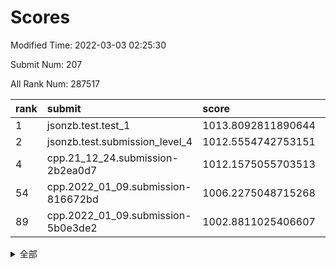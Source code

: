 # Scores

Modified Time: 2022-03-03 02:25:30

Submit Num: 207

All Rank Num: 287517

| rank |               submit               |       score        |       sigma        | pk_num |
| :--- | :--------------------------------- | :----------------- | :----------------- | :----- |
| 1    | jsonzb.test.test_1                 | 1013.8092811890644 | 0.8593722151258874 | 5555   |
| 2    | jsonzb.test.submission_level_4     | 1012.5554742753151 | 0.8329258907894628 | 5558   |
| 4    | cpp.21_12_24.submission-2b2ea0d7   | 1012.1575055703513 | 0.7919984762292481 | 5552   |
| 54   | cpp.2022_01_09.submission-816672bd | 1006.2275048715268 | 0.7298779550564575 | 5557   |
| 89   | cpp.2022_01_09.submission-5b0e3de2 | 1002.8811025406607 | 0.7083223442742073 | 5555   |


<details>
<summary>全部</summary>

| rank |                 submit                 |       score        |       sigma        | pk_num |
| :--- | :------------------------------------- | :----------------- | :----------------- | :----- |
| 1    | jsonzb.test.test_1                     | 1013.8092811890644 | 0.8593722151258874 | 5555   |
| 2    | jsonzb.test.submission_level_4         | 1012.5554742753151 | 0.8329258907894628 | 5558   |
| 3    | gobigger.level_3.submission_level_3_48 | 1012.2205433509686 | 0.7731237295251115 | 5556   |
| 4    | cpp.21_12_24.submission-2b2ea0d7       | 1012.1575055703513 | 0.7919984762292481 | 5552   |
| 5    | gobigger.level_3.submission_level_3_42 | 1011.729177110374  | 0.7543982985000961 | 5556   |
| 6    | gobigger.level_3.submission_level_3_45 | 1011.113825892036  | 0.7918205471025802 | 5560   |
| 7    | gobigger.level_3.submission_level_3_40 | 1011.1039923456597 | 0.7691008205013626 | 5558   |
| 8    | gobigger.level_3.submission_level_3_30 | 1011.0412371322977 | 0.7560917831577708 | 5560   |
| 9    | gobigger.level_3.submission_level_3_34 | 1010.7947859378396 | 0.7735681493656703 | 5556   |
| 10   | gobigger.level_3.submission_level_3_0  | 1010.773300277157  | 0.7557646477839994 | 5555   |
| 11   | gobigger.level_3.submission_level_3_32 | 1010.6205704131627 | 0.7451157992096687 | 5560   |
| 12   | gobigger.level_3.submission_level_3_19 | 1010.5573334300648 | 0.7447817942599624 | 5554   |
| 13   | gobigger.level_3.submission_level_3_7  | 1010.486788190637  | 0.7589688720737092 | 5558   |
| 14   | gobigger.level_3.submission_level_3_2  | 1010.4213803200947 | 0.7519023734553881 | 5552   |
| 15   | gobigger.level_3.submission_level_3_24 | 1010.4077876824713 | 0.7625528009762542 | 5555   |
| 16   | gobigger.level_3.submission_level_3_12 | 1010.4021058660147 | 0.7720757192337893 | 5554   |
| 17   | gobigger.level_3.submission_level_3_6  | 1010.3900239253197 | 0.752732930108959  | 5558   |
| 18   | gobigger.level_3.submission_level_3_5  | 1010.3466603786713 | 0.7558781447904548 | 5549   |
| 19   | gobigger.level_3.submission_level_3_22 | 1010.2751756861481 | 0.7462050516888756 | 5557   |
| 20   | gobigger.level_3.submission_level_3_15 | 1010.2521100539834 | 0.7647221843775103 | 5553   |
| 21   | gobigger.level_3.submission_level_3_13 | 1010.1869416071694 | 0.7490440990119519 | 5554   |
| 22   | gobigger.level_3.submission_level_3_47 | 1010.1311710720271 | 0.7786222638135593 | 5554   |
| 23   | gobigger.level_3.submission_level_3_43 | 1010.1183895027301 | 0.7493123621050736 | 5557   |
| 24   | gobigger.level_3.submission_level_3_36 | 1010.0925584395932 | 0.7789299147411125 | 5559   |
| 25   | gobigger.level_3.submission_level_3_14 | 1010.0776358512644 | 0.7632337897166511 | 5552   |
| 26   | gobigger.level_3.submission_level_3_23 | 1010.0703000716536 | 0.7417645584767294 | 5552   |
| 27   | gobigger.level_3.submission_level_3_35 | 1010.0456075395043 | 0.7731060464925189 | 5555   |
| 28   | gobigger.level_3.submission_level_3_3  | 1010.0394749597582 | 0.7840331842246832 | 5550   |
| 29   | gobigger.level_3.submission_level_3_33 | 1009.9945403982476 | 0.7553248328417935 | 5554   |
| 30   | gobigger.level_3.submission_level_3_8  | 1009.9187327891768 | 0.7730496800120271 | 5556   |
| 31   | gobigger.level_3.submission_level_3_1  | 1009.911587142288  | 0.7734064142326619 | 5557   |
| 32   | gobigger.level_3.submission_level_3_16 | 1009.8673115237639 | 0.7526969552121123 | 5555   |
| 33   | gobigger.level_3.submission_level_3_44 | 1009.8215997912922 | 0.7841941384741916 | 5554   |
| 34   | gobigger.level_3.submission_level_3_20 | 1009.8179915025579 | 0.7542306680159357 | 5554   |
| 35   | gobigger.level_3.submission_level_3_38 | 1009.7529330124906 | 0.7601239537530109 | 5558   |
| 36   | gobigger.level_3.submission_level_3_39 | 1009.6851215183007 | 0.7397061179675003 | 5556   |
| 37   | gobigger.level_3.submission_level_3_4  | 1009.6125391421203 | 0.7434473122843855 | 5546   |
| 38   | gobigger.level_3.submission_level_3_9  | 1009.5001923528423 | 0.746975060759465  | 5558   |
| 39   | gobigger.level_3.submission_level_3_26 | 1009.4861972911247 | 0.7696498073643191 | 5555   |
| 40   | gobigger.level_3.submission_level_3_37 | 1009.4641672981697 | 0.7411444561632323 | 5554   |
| 41   | gobigger.level_3.submission_level_3_21 | 1009.3809341932839 | 0.7463898183236264 | 5558   |
| 42   | gobigger.level_3.submission_level_3_10 | 1009.371298313624  | 0.7578755093385139 | 5555   |
| 43   | gobigger.level_3.submission_level_3_46 | 1009.3578798396936 | 0.7478052016524436 | 5555   |
| 44   | gobigger.level_3.submission_level_3_25 | 1009.2832371113508 | 0.7548353425499463 | 5554   |
| 45   | gobigger.level_3.submission_level_3_29 | 1009.0501156741317 | 0.7311413315015343 | 5549   |
| 46   | gobigger.level_3.submission_level_3_18 | 1008.959934907326  | 0.7512753253558183 | 5558   |
| 47   | gobigger.level_3.submission_level_3_28 | 1008.9516080310949 | 0.7443865649463304 | 5554   |
| 48   | gobigger.level_3.submission_level_3_27 | 1008.9321945241579 | 0.7649792894401183 | 5551   |
| 49   | gobigger.level_3.submission_level_3_11 | 1008.5699753087827 | 0.73871360506109   | 5558   |
| 50   | gobigger.level_3.submission_level_3_17 | 1008.2792862152454 | 0.7269043430512571 | 5548   |
| 51   | gobigger.level_3.submission_level_3_31 | 1008.2106483331514 | 0.7440797892829802 | 5558   |
| 52   | gobigger.level_3.submission_level_3_41 | 1008.2084060875698 | 0.737912770583262  | 5557   |
| 53   | gobigger.level_3.submission_level_3_49 | 1008.0921411191856 | 0.7451252681669721 | 5560   |
| 54   | cpp.2022_01_09.submission-816672bd     | 1006.2275048715268 | 0.7298779550564575 | 5557   |
| 55   | gobigger.level_1.submission_level_1_41 | 1004.7501545360045 | 0.7175111094885973 | 5560   |
| 56   | gobigger.level_1.submission_level_1_2  | 1004.5138391039327 | 0.7139060600662537 | 5558   |
| 57   | gobigger.level_1.submission_level_1_39 | 1004.3685927660478 | 0.7145785196601001 | 5558   |
| 58   | gobigger.level_1.submission_level_1_15 | 1004.2509052744513 | 0.7188738896355575 | 5555   |
| 59   | gobigger.level_1.submission_level_1_31 | 1004.2470285195578 | 0.7183992572011508 | 5555   |
| 60   | gobigger.level_1.submission_level_1_4  | 1004.2361109892935 | 0.724228455822084  | 5553   |
| 61   | gobigger.level_1.submission_level_1_45 | 1004.2086287571913 | 0.7275818147200048 | 5554   |
| 62   | gobigger.level_1.submission_level_1_8  | 1004.003818596008  | 0.7100490364902692 | 5557   |
| 63   | gobigger.level_1.submission_level_1_10 | 1003.9740963523961 | 0.7195364480287034 | 5556   |
| 64   | gobigger.level_1.submission_level_1_38 | 1003.9693448475244 | 0.7191116753607313 | 5556   |
| 65   | gobigger.level_1.submission_level_1_46 | 1003.96824527584   | 0.7234251773495621 | 5560   |
| 66   | gobigger.level_1.submission_level_1_1  | 1003.9662462383267 | 0.7270244953034557 | 5555   |
| 67   | gobigger.level_1.submission_level_1_12 | 1003.9225011962935 | 0.7075866979467724 | 5552   |
| 68   | gobigger.level_1.submission_level_1_28 | 1003.9177804356675 | 0.7300244617156408 | 5557   |
| 69   | gobigger.level_1.submission_level_1_11 | 1003.9053725435141 | 0.7129485390903836 | 5557   |
| 70   | gobigger.level_1.submission_level_1_33 | 1003.7322022003729 | 0.7247428668306296 | 5557   |
| 71   | gobigger.level_1.submission_level_1_16 | 1003.6855660608944 | 0.7182282295208424 | 5556   |
| 72   | gobigger.level_1.submission_level_1_43 | 1003.680518466872  | 0.7233689217409599 | 5556   |
| 73   | gobigger.level_1.submission_level_1_44 | 1003.6769406563224 | 0.7163499842367066 | 5556   |
| 74   | gobigger.level_1.submission_level_1_0  | 1003.6216198708239 | 0.7013226964944439 | 5565   |
| 75   | gobigger.level_1.submission_level_1_20 | 1003.573225861203  | 0.731254253209527  | 5554   |
| 76   | gobigger.level_1.submission_level_1_5  | 1003.5110359772704 | 0.7011090171206826 | 5551   |
| 77   | gobigger.level_1.submission_level_1_19 | 1003.4846803526658 | 0.7185213273120635 | 5554   |
| 78   | gobigger.level_1.submission_level_1_47 | 1003.4807330570048 | 0.7101926261897512 | 5556   |
| 79   | gobigger.level_1.submission_level_1_24 | 1003.4136672474107 | 0.7238199591944361 | 5558   |
| 80   | gobigger.level_1.submission_level_1_32 | 1003.2462899690307 | 0.7116044224907689 | 5557   |
| 81   | gobigger.level_1.submission_level_1_26 | 1003.1856882017661 | 0.7293033462014634 | 5560   |
| 82   | gobigger.level_1.submission_level_1_13 | 1003.163694951439  | 0.7062113615986046 | 5556   |
| 83   | gobigger.level_1.submission_level_1_18 | 1003.1527754368846 | 0.7118458301443812 | 5555   |
| 84   | gobigger.level_1.submission_level_1_7  | 1003.0908457772592 | 0.7155497816432809 | 5555   |
| 85   | gobigger.level_1.submission_level_1_37 | 1002.987132114915  | 0.7261789656773099 | 5557   |
| 86   | gobigger.level_1.submission_level_1_25 | 1002.9620217906023 | 0.7083143669100028 | 5558   |
| 87   | gobigger.level_1.submission_level_1_9  | 1002.9379227144171 | 0.7089271648970653 | 5562   |
| 88   | gobigger.level_1.submission_level_1_23 | 1002.9174138974665 | 0.7148814805903748 | 5560   |
| 89   | cpp.2022_01_09.submission-5b0e3de2     | 1002.8811025406607 | 0.7083223442742073 | 5555   |
| 90   | gobigger.level_1.submission_level_1_34 | 1002.8423312678113 | 0.715792494397952  | 5549   |
| 91   | gobigger.level_1.submission_level_1_17 | 1002.8405623579283 | 0.7150196354512546 | 5556   |
| 92   | gobigger.level_1.submission_level_1_27 | 1002.8053473822636 | 0.7288055112515329 | 5553   |
| 93   | gobigger.level_1.submission_level_1_42 | 1002.7866565275326 | 0.7267027380342    | 5554   |
| 94   | gobigger.level_1.submission_level_1_35 | 1002.7657752084763 | 0.7217962449287625 | 5551   |
| 95   | gobigger.level_1.submission_level_1_48 | 1002.7575827462681 | 0.708093011944533  | 5557   |
| 96   | gobigger.level_1.submission_level_1_49 | 1002.7372171784606 | 0.7167032216835126 | 5556   |
| 97   | gobigger.level_1.submission_level_1_29 | 1002.709705320959  | 0.7271178695663122 | 5557   |
| 98   | gobigger.level_1.submission_level_1_3  | 1002.5534177025187 | 0.720099299523142  | 5561   |
| 99   | gobigger.level_1.submission_level_1_22 | 1002.5296990762781 | 0.713904837257793  | 5555   |
| 100  | gobigger.level_1.submission_level_1_21 | 1002.4148326471748 | 0.7106934891485924 | 5548   |
| 101  | gobigger.level_1.submission_level_1_30 | 1002.3135534348953 | 0.7137797412781283 | 5558   |
| 102  | gobigger.level_1.submission_level_1_14 | 1002.2464437324629 | 0.7033572691446665 | 5554   |
| 103  | gobigger.level_1.submission_level_1_36 | 1002.0736142675094 | 0.711474062852919  | 5554   |
| 104  | gobigger.level_1.submission_level_1_6  | 1001.774879537101  | 0.7073109137671574 | 5555   |
| 105  | gobigger.level_1.submission_level_1_40 | 1001.7313235299409 | 0.7147208278508381 | 5559   |
| 106  | gobigger.random.submission_random_37   | 997.7508005321846  | 0.7133143983042342 | 5556   |
| 107  | gobigger.random.submission_random_48   | 997.5247082915396  | 0.7134204809504072 | 5553   |
| 108  | gobigger.random.submission_random_13   | 997.5039012156201  | 0.7040979548143032 | 5550   |
| 109  | gobigger.random.submission_random_22   | 997.3268500855814  | 0.7119585309224891 | 5557   |
| 110  | gobigger.random.submission_random_34   | 997.0256525294343  | 0.7120868105775642 | 5557   |
| 111  | gobigger.random.submission_random_24   | 997.0173636340792  | 0.7106862293170244 | 5558   |
| 112  | gobigger.random.submission_random_35   | 996.9273107932892  | 0.7124330851062673 | 5559   |
| 113  | gobigger.random.submission_random_45   | 996.8743080883801  | 0.6959646572529378 | 5554   |
| 114  | gobigger.random.submission_random_23   | 996.8234377397536  | 0.7153772463621784 | 5557   |
| 115  | gobigger.random.submission_random_19   | 996.8218845505841  | 0.7077314063905994 | 5554   |
| 116  | gobigger.random.submission_random_20   | 996.7528028765761  | 0.7048620746367219 | 5554   |
| 117  | gobigger.random.submission_random_31   | 996.6460542445403  | 0.7156820706163037 | 5560   |
| 118  | gobigger.random.submission_random_26   | 996.6154296256997  | 0.6939727681999655 | 5558   |
| 119  | gobigger.random.submission_random_28   | 996.6091985757737  | 0.7136208034111535 | 5558   |
| 120  | gobigger.random.submission_random_46   | 996.4957867850832  | 0.7169820377401961 | 5560   |
| 121  | gobigger.random.submission_random_9    | 996.4837715948066  | 0.7208374199547675 | 5554   |
| 122  | gobigger.random.submission_random_32   | 996.4287829160243  | 0.7228020026530367 | 5561   |
| 123  | gobigger.random.submission_random_47   | 996.405385790466   | 0.7008812940152398 | 5551   |
| 124  | gobigger.random.submission_random_5    | 996.4036541695054  | 0.7084269030777864 | 5557   |
| 125  | gobigger.random.submission_random_38   | 996.3383992117805  | 0.7187909514795536 | 5558   |
| 126  | gobigger.random.submission_random_12   | 996.2918388941442  | 0.7167286738027235 | 5558   |
| 127  | gobigger.random.submission_random_0    | 996.2752165554967  | 0.7188331066897201 | 5548   |
| 128  | gobigger.random.submission_random_43   | 996.2480947411303  | 0.7063840118704099 | 5558   |
| 129  | gobigger.random.submission_random_10   | 996.2009499295998  | 0.7085566223090617 | 5549   |
| 130  | gobigger.random.submission_random_2    | 996.189900243625   | 0.7017597903194353 | 5558   |
| 131  | gobigger.random.submission_random_30   | 996.1810687353711  | 0.7225762541533688 | 5555   |
| 132  | gobigger.random.submission_random_44   | 996.1630031473294  | 0.7171470477380758 | 5556   |
| 133  | gobigger.random.submission_random_49   | 996.0592161695745  | 0.7130123159094928 | 5556   |
| 134  | gobigger.random.submission_random_42   | 995.9951273682327  | 0.7134669439252493 | 5553   |
| 135  | gobigger.random.submission_random_17   | 995.7967179253401  | 0.7235793670793889 | 5555   |
| 136  | gobigger.random.submission_random_21   | 995.7942962950578  | 0.6995286903120204 | 5552   |
| 137  | gobigger.random.submission_random_40   | 995.7878843900972  | 0.7099213411662161 | 5559   |
| 138  | gobigger.random.submission_random_29   | 995.760590398209   | 0.7031613631087896 | 5554   |
| 139  | gobigger.random.submission_random_1    | 995.7583181878902  | 0.7184012095685184 | 5555   |
| 140  | gobigger.random.submission_random_11   | 995.7216210197281  | 0.7152598595431913 | 5557   |
| 141  | gobigger.random.submission_random_4    | 995.695622684577   | 0.7071669787133923 | 5556   |
| 142  | gobigger.random.submission_random_36   | 995.647207503215   | 0.7090133439803604 | 5551   |
| 143  | gobigger.random.submission_random_8    | 995.6293945310728  | 0.7066833276999359 | 5559   |
| 144  | gobigger.random.submission_random_18   | 995.6112347483097  | 0.7082922162497145 | 5558   |
| 145  | gobigger.random.submission_random_6    | 995.4278939062868  | 0.7186057057508767 | 5556   |
| 146  | gobigger.random.submission_random_27   | 995.3911974179968  | 0.7149446617026103 | 5563   |
| 147  | gobigger.random.submission_random_33   | 995.3880974609107  | 0.7077990300881415 | 5558   |
| 148  | gobigger.random.submission_random_16   | 995.387962983251   | 0.7041151570053537 | 5555   |
| 149  | gobigger.random.submission_random_14   | 995.3309626098393  | 0.7103581320121134 | 5558   |
| 150  | gobigger.random.submission_random_15   | 995.2359866061324  | 0.7084109699306886 | 5551   |
| 151  | gobigger.random.submission_random_25   | 995.0512254609694  | 0.7108506376509429 | 5556   |
| 152  | gobigger.random.submission_random_7    | 995.0021742312294  | 0.7056275200398706 | 5558   |
| 153  | gobigger.random.submission_random_39   | 994.894000749221   | 0.7010098277854294 | 5558   |
| 154  | gobigger.random.submission_random_3    | 994.6513899734016  | 0.7236172570495851 | 5562   |
| 155  | gobigger.random.submission_random_41   | 994.5487108865426  | 0.7096408436700591 | 5553   |
| 156  | gobigger.level_2.submission_level_2_40 | 993.6371383771517  | 0.731923116872589  | 5556   |
| 157  | gobigger.level_2.submission_level_2_24 | 993.3389903517271  | 0.7374575711960623 | 5556   |
| 158  | gobigger.level_2.submission_level_2_27 | 993.3112018129035  | 0.7262406890499407 | 5555   |
| 159  | gobigger.level_2.submission_level_2_47 | 993.2182772757741  | 0.7332059993596743 | 5553   |
| 160  | gobigger.level_2.submission_level_2_12 | 993.1806513186613  | 0.7420109752658014 | 5554   |
| 161  | gobigger.level_2.submission_level_2_48 | 993.1361090997095  | 0.722007981629929  | 5553   |
| 162  | gobigger.level_2.submission_level_2_45 | 992.9780916789636  | 0.7335122239589594 | 5558   |
| 163  | gobigger.level_2.submission_level_2_41 | 992.9733411341639  | 0.7397958156235186 | 5556   |
| 164  | gobigger.level_2.submission_level_2_37 | 992.9082684399618  | 0.7432099232832347 | 5558   |
| 165  | gobigger.level_2.submission_level_2_11 | 992.9049077240413  | 0.7484132556922624 | 5550   |
| 166  | gobigger.level_2.submission_level_2_38 | 992.7150048573459  | 0.7241733684301244 | 5552   |
| 167  | gobigger.level_2.submission_level_2_13 | 992.7080227146445  | 0.7634746615782007 | 5556   |
| 168  | gobigger.level_2.submission_level_2_29 | 992.651531291782   | 0.7272686905166131 | 5559   |
| 169  | gobigger.level_2.submission_level_2_49 | 992.5762344495845  | 0.740671520703636  | 5556   |
| 170  | gobigger.level_2.submission_level_2_7  | 992.5156782982128  | 0.7415852096781922 | 5561   |
| 171  | gobigger.level_2.submission_level_2_2  | 992.4488294888503  | 0.7316598709386254 | 5555   |
| 172  | gobigger.level_2.submission_level_2_30 | 992.3485480730226  | 0.7596639210432258 | 5552   |
| 173  | gobigger.level_2.submission_level_2_20 | 992.2734038032073  | 0.7292356418959808 | 5556   |
| 174  | gobigger.level_2.submission_level_2_22 | 992.2618783698575  | 0.7472675521244244 | 5557   |
| 175  | gobigger.level_2.submission_level_2_15 | 992.2264082072163  | 0.7469121036542071 | 5554   |
| 176  | gobigger.level_2.submission_level_2_9  | 992.2244283976249  | 0.7567360976508853 | 5561   |
| 177  | gobigger.level_2.submission_level_2_26 | 992.2081807954803  | 0.746230889015226  | 5554   |
| 178  | gobigger.level_2.submission_level_2_28 | 992.1106815606095  | 0.7297230194051896 | 5562   |
| 179  | gobigger.level_2.submission_level_2_25 | 992.0806012267324  | 0.7529890027731895 | 5558   |
| 180  | gobigger.level_2.submission_level_2_4  | 991.9414079171429  | 0.7374601796953145 | 5556   |
| 181  | gobigger.level_2.submission_level_2_19 | 991.8769042545118  | 0.7435737813118207 | 5557   |
| 182  | gobigger.level_2.submission_level_2_39 | 991.7636975194571  | 0.749948456502479  | 5561   |
| 183  | gobigger.level_2.submission_level_2_16 | 991.760464493978   | 0.7316948942499398 | 5559   |
| 184  | gobigger.level_2.submission_level_2_18 | 991.734645177826   | 0.746868427687759  | 5555   |
| 185  | gobigger.level_2.submission_level_2_36 | 991.7088705372661  | 0.7460419233756064 | 5554   |
| 186  | gobigger.level_2.submission_level_2_46 | 991.6776322960479  | 0.752894023929283  | 5556   |
| 187  | gobigger.level_2.submission_level_2_10 | 991.5773727699573  | 0.7432587715391576 | 5560   |
| 188  | gobigger.level_2.submission_level_2_0  | 991.496904605529   | 0.7728237016347836 | 5561   |
| 189  | gobigger.level_2.submission_level_2_42 | 991.4902005966803  | 0.735347443994758  | 5558   |
| 190  | gobigger.level_2.submission_level_2_32 | 991.485697152084   | 0.7600570136831251 | 5559   |
| 191  | gobigger.level_2.submission_level_2_1  | 991.4374224986893  | 0.7553728303201321 | 5559   |
| 192  | gobigger.level_2.submission_level_2_5  | 991.4318336879511  | 0.7710716347943274 | 5561   |
| 193  | gobigger.level_2.submission_level_2_3  | 991.3973937184788  | 0.7407626426284362 | 5558   |
| 194  | gobigger.level_2.submission_level_2_8  | 991.3851600484452  | 0.7339120003544222 | 5559   |
| 195  | gobigger.level_2.submission_level_2_43 | 991.3479051930401  | 0.7744678504965162 | 5557   |
| 196  | gobigger.level_2.submission_level_2_6  | 991.1700314582048  | 0.7437533290587597 | 5560   |
| 197  | gobigger.level_2.submission_level_2_35 | 991.1579093931988  | 0.7469455363503164 | 5549   |
| 198  | gobigger.level_2.submission_level_2_21 | 991.0966430099976  | 0.7547423822910263 | 5556   |
| 199  | gobigger.level_2.submission_level_2_14 | 990.9338549228626  | 0.7500190010467677 | 5557   |
| 200  | gobigger.level_2.submission_level_2_23 | 990.9269161472212  | 0.7754905986142333 | 5557   |
| 201  | gobigger.level_2.submission_level_2_44 | 990.9090286945765  | 0.7763482871341482 | 5552   |
| 202  | gobigger.level_2.submission_level_2_33 | 990.6590910642796  | 0.7711629403229294 | 5552   |
| 203  | gobigger.level_2.submission_level_2_31 | 990.4601237209527  | 0.7612992150599381 | 5558   |
| 204  | gobigger.level_2.submission_level_2_17 | 990.0579218601188  | 0.7624156305479626 | 5557   |
| 205  | gobigger.level_2.submission_level_2_34 | 989.9927689393278  | 0.7611964421033877 | 5552   |
| 206  | gobigger.none.submission_none_0        | 978.0354450543832  | 1.3316422768032383 | 5557   |
| 207  | gobigger.none.submission_none_1        | 974.9141594708767  | 1.5779773896516986 | 5555   |

</details>